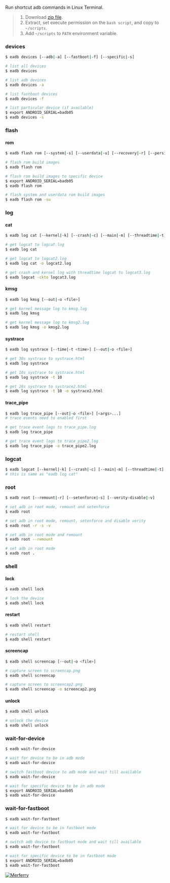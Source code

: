 Run shortcut adb commands in Linux Terminal.
> 1. Download [zip file](https://github.com/bashf/extra-adb/releases/download/1.0.0/eadb.zip).
> 2. Extract, set execute permission on the `bash script`, and copy to `~/scripts`.
> 3. Add `~/scripts` to `PATH` environment variable.


### devices

```bash
$ eadb devices [--adb|-a] [--fastboot|-f] [--specific|-s]
```

```bash
# list all devices
$ eadb devices

# list adb devices
$ eadb devices -a

# list fastboot devices
$ eadb devices -f

# list particular device (if available)
$ export ANDROID_SERIAL=badb05
$ eadb devices -s
```


### flash

#### rom

```bash
$ eadb flash rom [--system|-s] [--userdata|-u] [--recovery|-r] [--persist|-p] [--cache|-c] [--boot|-b] [--aboot|-a]
```

```bash
# flash rom build images
$ eadb flash rom

# flash rom build images to specific device
$ export ANDROID_SERIAL=badb05
$ eadb flash rom

# flash system and userdata rom build images
$ eadb flash rom -su
```


### log

#### cat

```bash
$ eadb log cat [--kernel|-k] [--crash|-c] [--main|-m] [--threadtime|-t] [--out|-o <file>]
```

```bash
# get logcat to logcat.log
$ eadb log cat

# get logcat to logcat2.log
$ eadb log cat -o logcat2.log

# get crash and kernel log with threadtime logcat to logcat3.log
$ eadb logcat -ckto logcat3.log
```


#### kmsg

```bash
$ eadb log kmsg [--out|-o <file>]
```

```bash
# get kernel message log to kmsg.log
$ eadb log kmsg

# get kernel message log to kmsg2.log
$ eadb log kmsg -o kmsg2.log
```


#### systrace

```bash
$ eadb log systrace [--time|-t <time>] [--out|-o <file>]
```

```bash
# get 30s systrace to systrace.html
$ eadb log systrace

# get 10s systrace to systrace.html
$ eadb log systrace -t 10

# get 20s systrace to systrace2.html
$ eadb log systrace -t 10 -o systrace2.html
```


#### trace_pipe

```bash
$ eadb log trace_pipe [--out|-o <file>] [<args>...]
# trace events need to enabled first
```

```bash
# get trace event logs to trace_pipe.log
$ eadb log trace_pipe

# get trace event logs to trace_pipe2.log
$ eadb log trace_pipe -o trace_pipe2.log
```

### logcat

```bash
$ eadb logcat [--kernel|-k] [--crash|-c] [--main|-m] [--threadtime|-t] [--out|-o <file>]
# this is same as "eadb log cat"
```


### root

```bash
$ eadb root [--remount|-r] [--setenforce|-s] [--verity-disable|-v]
```

```bash
# set adb in root mode, remount and setenforce
$ eadb root

# set adb in root mode, remount, setenforce and disable verity
$ eadb root -r -s -v

# set adb in root mode and remount
$ eadb root --remount

# set adb in root mode
$ eadb root .
```


### shell

#### lock

```bash
$ eadb shell lock
```

```bash
# lock the device
$ eadb shell lock
```


#### restart

```bash
$ eadb shell restart
```

```bash
# restart shell
$ eadb shell restart
```


#### screencap

```bash
$ eadb shell screencap [--out|-o <file>]
```

```bash
# capture screen to screencap.png
$ eadb shell screencap

# capture screen to screencap2.png
$ eadb shell screencap -o screencap2.png
```


#### unlock

```bash
$ eadb shell unlock
```

```bash
# unlock the device
$ eadb shell unlock
```


### wait-for-device

```bash
$ eadb wait-for-device
```

```bash
# wait for device to be in adb mode
$ eadb wait-for-device

# switch fastboot device to adb mode and wait till available
$ eadb wait-for-device

# wait for specific device to be in adb mode
$ export ANDROID_SERIAL=badb05
$ eadb wait-for-device
```


### wait-for-fastboot

```bash
$ eadb wait-for-fastboot
```

```bash
# wait for device to be in fastboot mode
$ eadb wait-for-fastboot

# switch adb device to fastboot mode and wait till available
$ eadb wait-for-fastboot

# wait for specific device to be in fastboot mode
$ export ANDROID_SERIAL=badb05
$ eadb wait-for-fastboot
```


[![Merferry](https://i.imgur.com/7dOgljF.jpg)](https://merferry.github.io)
